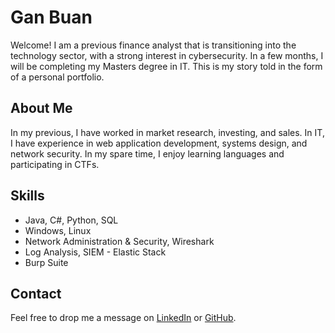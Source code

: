 # Gan Buan
Welcome! I am a previous finance analyst that is transitioning into the technology sector, with a strong interest in cybersecurity. In a few months, I will be completing my Masters degree in IT. This is my story told in the form of a personal portfolio.

## About Me
In my previous, I have worked in market research, investing, and sales. In IT, I have experience in web application development, systems design, and network security. In my spare time, I enjoy learning languages and participating in CTFs.

## Skills
- Java, C#, Python, SQL
- Windows, Linux
- Network Administration & Security, Wireshark
- Log Analysis, SIEM - Elastic Stack
- Burp Suite

## Contact
Feel free to drop me a message on [LinkedIn](www.linkedin.com/in/legrandbuan) or [GitHub](https://github.com/ganbuan).
